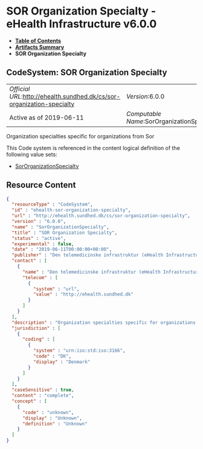 # SOR Organization Specialty - eHealth Infrastructure v6.0.0

* [**Table of Contents**](toc.md)
* [**Artifacts Summary**](artifacts.md)
* **SOR Organization Specialty**

## CodeSystem: SOR Organization Specialty 

| | |
| :--- | :--- |
| *Official URL*:http://ehealth.sundhed.dk/cs/sor-organization-specialty | *Version*:6.0.0 |
| Active as of 2019-06-11 | *Computable Name*:SorOrganizationSpecialty |

 
Organization specialties specific for organizations from Sor 

 This Code system is referenced in the content logical definition of the following value sets: 

* [SorOrganizationSpecialty](ValueSet-sor-organization-specialty.md)



## Resource Content

```json
{
  "resourceType" : "CodeSystem",
  "id" : "ehealth-sor-organization-specialty",
  "url" : "http://ehealth.sundhed.dk/cs/sor-organization-specialty",
  "version" : "6.0.0",
  "name" : "SorOrganizationSpecialty",
  "title" : "SOR Organization Specialty",
  "status" : "active",
  "experimental" : false,
  "date" : "2019-06-11T00:00:00+00:00",
  "publisher" : "Den telemedicinske infrastruktur (eHealth Infrastructure)",
  "contact" : [
    {
      "name" : "Den telemedicinske infrastruktur (eHealth Infrastructure)",
      "telecom" : [
        {
          "system" : "url",
          "value" : "http://ehealth.sundhed.dk"
        }
      ]
    }
  ],
  "description" : "Organization specialties specific for organizations from Sor",
  "jurisdiction" : [
    {
      "coding" : [
        {
          "system" : "urn:iso:std:iso:3166",
          "code" : "DK",
          "display" : "Denmark"
        }
      ]
    }
  ],
  "caseSensitive" : true,
  "content" : "complete",
  "concept" : [
    {
      "code" : "unknown",
      "display" : "Unknown",
      "definition" : "Unknown"
    }
  ]
}

```
